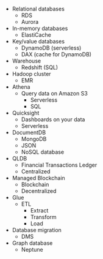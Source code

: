 - Relational databases
	- RDS
	- Aurora
- In-memory databases
	- ElastiCache
- Key/value databases
	- DynamoDB (serverless)
	- DAX (cache for DynamoDB)
- Warehouse
	- Redshift (SQL)
- Hadoop cluster
	- EMR
- Athena
	- Query data on Amazon S3
		- Serverless
		- SQL
- Quicksight
	- Dashboards on your data
	- Serverless
- DocumentDB
	- MongoDB
	- JSON
	- NoSQL database
- QLDB
	- Financial Transactions Ledger
	- Centralized
- Managed Blockchain
	- Blockchain
	- Decentralized
- Glue
	- ETL
		- Extract
		- Transform
		- Load
- Database migration
	- DMS
- Graph database
	- Neptune